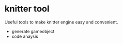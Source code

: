 # knitter tool
Useful tools to make knitter engine easy and convenient.
- generate gameobject
- code anaysis
